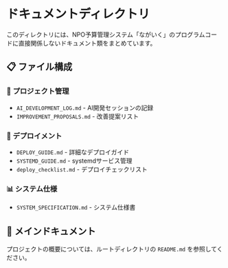 # ドキュメントディレクトリ

このディレクトリには、NPO予算管理システム「ながいく」のプログラムコードに直接関係しないドキュメント類をまとめています。

## 📋 ファイル構成

### 🎯 **プロジェクト管理**
- `AI_DEVELOPMENT_LOG.md` - AI開発セッションの記録
- `IMPROVEMENT_PROPOSALS.md` - 改善提案リスト

### 🚀 **デプロイメント**
- `DEPLOY_GUIDE.md` - 詳細なデプロイガイド
- `SYSTEMD_GUIDE.md` - systemdサービス管理
- `deploy_checklist.md` - デプロイチェックリスト

### 📊 **システム仕様**
- `SYSTEM_SPECIFICATION.md` - システム仕様書

## 🔗 **メインドキュメント**
プロジェクトの概要については、ルートディレクトリの `README.md` を参照してください。 